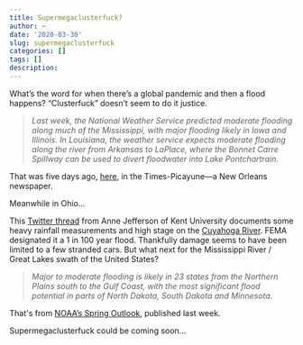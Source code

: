 ```yaml
---
title: Supermegaclusterfuck?
author: ~
date: '2020-03-30'
slug: supermegaclusterfuck
categories: []
tags: []
description:
---
```

What’s the word for when there’s a global pandemic and then a flood happens? “Clusterfuck” doesn’t seem to do it justice.

> *Last week, the National Weather Service predicted moderate flooding along much of the Mississippi, with major flooding likely in Iowa and Illinois. In Louisiana, the weather service expects moderate flooding along the river from Arkansas to LaPlace, where the Bonnet Carre Spillway can be used to divert floodwater into Lake Pontchartrain.*

That was five days ago, [here](https://www.nola.com/news/coronavirus/article_449d29d4-6d58-11ea-8fe3-7320d9de6f49.html), in the Times-Picayune—a New Orleans newspaper.

Meanwhile in Ohio…

This [Twitter thread](https://twitter.com/highlyanne/status/1244247450963054597) from Anne Jefferson of Kent University documents some heavy rainfall measurements and high stage on the [Cuyahoga River](https://en.wikipedia.org/wiki/Cuyahoga_River). FEMA designated it a 1 in 100 year flood. Thankfully damage seems to have been limited to a few stranded cars. But what next for the Mississippi River / Great Lakes swath of the United States?

> *Major to moderate flooding is likely in 23 states from the Northern Plains south to the Gulf Coast, with the most significant flood potential in parts of North Dakota, South Dakota and Minnesota.*

That's from [NOAA’s Spring Outlook](https://www.noaa.gov/media-release/us-spring-outlook-forecasts-another-year-of-widespread-river-flooding), published last week.

Supermegaclusterfuck could be coming soon...